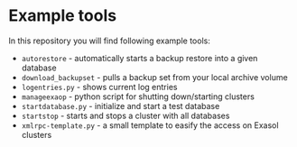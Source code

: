# Example tools
In this repository you will find following example tools:

* `autorestore` - automatically starts a backup restore into a given database
* `download_backupset` - pulls a backup set from your local archive volume
* `logentries.py` - shows current log entries
* `manageexaop` - python script for shutting down/starting clusters
* `startdatabase.py` - initialize and start a test database
* `startstop` - starts and stops a cluster with all databases
* `xmlrpc-template.py` - a small template to easify the access on Exasol clusters
